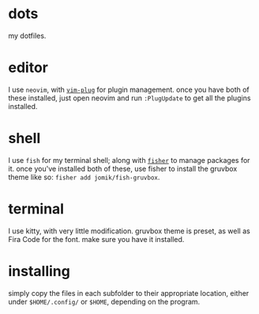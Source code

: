 # dots
my dotfiles.

# editor
I use `neovim`, with [`vim-plug`](https://github.com/junegunn/vim-plug) for plugin management. 
once you have both of these installed, just open neovim and run `:PlugUpdate` to get all the plugins 
installed.

# shell
I use `fish` for my terminal shell; along with [`fisher`](https://github.com/jorgebucaran/fisher) to manage packages for it. once you've installed both of these, use fisher to install the gruvbox theme like so: `fisher add jomik/fish-gruvbox`.

# terminal
I use kitty, with very little modification. gruvbox theme is preset, as well as Fira Code for the font. make sure you have it installed.

# installing
simply copy the files in each subfolder to their appropriate location, either under `$HOME/.config/` or `$HOME`, depending on the program.
